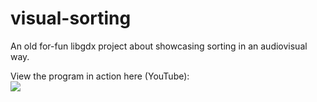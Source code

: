 # visual-sorting
An old for-fun libgdx project about showcasing sorting in an audiovisual way.

View the program in action here (YouTube):<br />
<a href="https://www.youtube.com/watch?v=ThSxZI1UqIM"><img src="http://i3.ytimg.com/vi/ThSxZI1UqIM/hqdefault.jpg" /></a>
